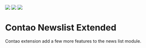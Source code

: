 [![](https://img.shields.io/maintenance/yes/2017.svg)](https://github.com/fritzmg/contao-newslist-extended)
[![](https://img.shields.io/packagist/v/fritzmg/contao-newslist-extended.svg)](https://packagist.org/packages/fritzmg/contao-newslist-extended)
[![](https://img.shields.io/packagist/dt/fritzmg/contao-newslist-extended.svg)](https://packagist.org/packages/fritzmg/contao-newslist-extended)

Contao Newslist Extended
=====================

Contao extension add a few more features to the news list module.
